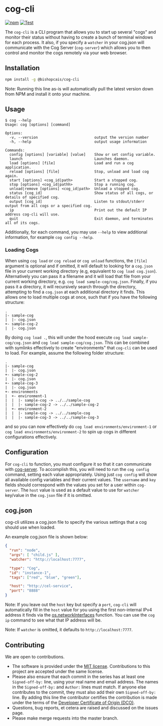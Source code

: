 # cog-cli

[![npm](https://img.shields.io/npm/v/@bishopcais/cog-cli)](https://npmjs.com/package/@bishopcais/cog-cli)
[![Test](https://github.com/bishopcais/cog-cli/actions/workflows/test.yml/badge.svg)](https://github.com/bishopcais/cog-cli/actions/workflows/test.yml)

The `cog-cli` is a CLI program that allows you to start up several "cogs" and
monitor their status without having to create a bunch of terminal windows for each process. It
also, if you specify a `watcher` in your cog.json will communicate with the Cog Server (`cog-server`)
which allows you to then control and monitor the cogs remotely via your web browser.

## Installation

```bash
npm install -g @bishopcais/cog-cli
```

Note: Running this line as-is will automatically pull the latest version down from NPM and install it onto
your machine.

## Usage

```text
$ cog --help
Usage: cog [options] [command]

Options:
  -v, --version                          output the version number
  -h, --help                             output usage information

Commands:
  config [options] [variable] [value]    Show or set config variable.
  launch                                 Launches daemon.
  load [options] [file]                  Load and run a cog application.
  reload [options] [file]                Stop, unload and load cog again.
  start [options] <cog_id|path>          Start a stopped cog.
  stop [options] <cog_id|pathh>          Stop a running cog.
  unload|remove [options] <cog_id|path>  Unload a stopped cog.
  status [cog_id]                        Show status of all cogs, or details of specified cog.
  output [cog_id]                        Listen to stdout/stderr output from all cogs or a specified cog.
  ip                                     Print out the default IP address cog-cli will use.
  quit                                   Exit daemon, and terminates all of its cogs.
```

Additionally, for each command, you may use `--help` to view additional information, for example `cog config --help`.

### Loading Cogs

When using `cog load` or `cog reload` or `cog unload` functions, the `[file]` argument is optional and if
omitted, it will default to looking for a `cog.json` file in your current working directory (e.g, equivalent
to `cog load cog.json`). Alternatively you can pass it a filename and it will load that file from your
current working directory, e.g. `cog load sample-cog/cog.json`. Finally, if you pass it a directory, it will
recursively search through the directory, attempting to find a `cog.json` at each additional directory it
finds. This allows one to load multiple cogs at once, such that if you have the following structure:

```text
.
|- sample-cog
|  |- cog.json
+- sample-cog-2
|  |- cog.json
```

By doing `cog load .`, this will under the hood execute `cog load sample-cog/cog.json` and
`cog load sample-cog/cog.json`. This can be combined with symlinks effectively to create "environments" that `cog-cli`
can be used to load. For example, assume the following folder structure:

```text
.
|- sample-cog
|  |- cog.json
+- sample-cog-2
|  |- cog.json
+- sample-cog-3
|  |- cog.json
+- environments
|  +- environment-1
|  |  |- sample-cog -> ../../sample-cog
|  |  |- sample-cog-2 -> ../../sample-cog-2
|  +- environment-2
|  |  |- sample-cog -> ../../sample-cog
|  |  |- sample-cog-3 -> ../../sample-cog-3
```

and so you can now effectively do `cog load environments/environment-1` or `cog load environments/environment-2` to spin
up cogs in different configurations effectively.

## Configuration

For `cog-cli` to function, you must configure it so that it can communicate with [cog-server](https://github.com/bishopcais/cog-server).
To accomplish this, you will need to run the `cog config` command, setting each value
appropriately. Using just `cog config` will show all available config variables and
their current values. The `username` and `key` fields should correspond with the
values you set for a user within `cog-server`. The `host` value is used as a default
value to use for `watcher` key/value in the `cog.json` file if it is omitted.

## cog.json

cog-cli utilizes a cog.json file to specify the various settings that a cog should use when
loaded.

An example cog.json file is shown below:

```json
{
  "run": "node",
  "args": [ "child.js" ],
  "watcher": "http://localhost:7777",

  "type": "Cog",
  "id": "instance-1",
  "tags": ["red", "blue", "green"],

  "host": "http://cel-service",
  "port": "8888"
}
```

Note: If you leave out the `host` key but specify a `port`, `cog-cli` will automatically fill
in the `host` value for you using the first non-internal IPv4 address it finds via the
[os.networkInterfaces](https://nodejs.org/api/os.html#os_os_networkinterfaces) function. You can
use the `cog ip` command to see what that IP address will be.

Note: If `watcher` is omitted, it defaults to `http://localhost:7777`.

## Contributing

We are open to contributions.

* The software is provided under the [MIT license](LICENSE). Contributions to
this project are accepted under the same license.
* Please also ensure that each commit in the series has at least one
`Signed-off-by:` line, using your real name and email address. The names in
the `Signed-off-by:` and `Author:` lines must match. If anyone else
contributes to the commit, they must also add their own `Signed-off-by:`
line. By adding this line the contributor certifies the contribution is made
under the terms of the
[Developer Certificate of Origin (DCO)](DeveloperCertificateOfOrigin.txt).
* Questions, bug reports, et cetera are raised and discussed on the issues page.
* Please make merge requests into the master branch.
